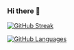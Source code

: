 <!---![whleucka's GitHub stats](https://github-readme-stats.vercel.app/api?username=whleucka&theme=dark&show_icons=true)-->

### Hi there 👋

[![GitHub Streak](https://streak-stats.demolab.com/?user=whleucka&theme=tokyonight)](#)

[![GitHub Languages](https://github-readme-stats.vercel.app/api/top-langs?username=whleucka&layout=compact&theme=tokyonight&langs_count=8&hide=shell,css,hack,javascript,makefile)](#)



<!---
whleucka/whleucka is a ✨ special ✨ repository because its `README.md` (this file) appears on your GitHub profile.
You can click the Preview link to take a look at your changes.
--->
